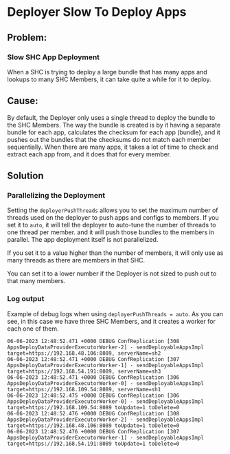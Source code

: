 # Deployer Slow To Deploy Apps

## Problem:

### Slow SHC App Deployment

When a SHC is trying to deploy a large bundle that has many apps and lookups to many SHC Members, it can take quite a while for it to deploy.

## Cause:

By default, the Deployer only uses a single thread to deploy the bundle to the SHC Members. The way the bundle is created is by it having a separate bundle for each app, calculates the checksum for each app (bundle), and it pushes out the bundles that the checksums do not match each member sequentially. When there are many apps, it takes a lot of time to check and extract each app from, and it does that for every member.

## Solution

### Parallelizing the Deployment
Setting the `deployerPushThreads` allows you to set the maximum number of threads used on the deployer to push apps and configs to members. If you set it to `auto`, it will tell the deployer to auto-tune the number of threads to one thread per member. and it will push those bundles to the members in parallel. The app deployment itself is not parallelized.

If you set it to a value higher than the number of members, it will only use as many threads as there are members in that SHC.

You can set it to a lower number if the Deployer is not sized to push out to that many members.

### Log output

Example of debug logs when using `deployerPushThreads = auto`. As you can see, in this case we have three SHC Members, and it creates a worker for each one of them.

```
06-06-2023 12:48:52.471 +0000 DEBUG ConfReplication [308 AppsDeployDataProviderExecutorWorker-2] - sendDeployableAppsImpl target=https://192.168.48.106:8089, serverName=sh2
06-06-2023 12:48:52.471 +0000 DEBUG ConfReplication [307 AppsDeployDataProviderExecutorWorker-1] - sendDeployableAppsImpl target=https://192.168.54.191:8089, serverName=sh3
06-06-2023 12:48:52.471 +0000 DEBUG ConfReplication [306 AppsDeployDataProviderExecutorWorker-0] - sendDeployableAppsImpl target=https://192.168.109.54:8089, serverName=sh1
06-06-2023 12:48:52.475 +0000 DEBUG ConfReplication [306 AppsDeployDataProviderExecutorWorker-0] - sendDeployableAppsImpl target=https://192.168.109.54:8089 toUpdate=1 toDelete=0
06-06-2023 12:48:52.476 +0000 DEBUG ConfReplication [308 AppsDeployDataProviderExecutorWorker-2] - sendDeployableAppsImpl target=https://192.168.48.106:8089 toUpdate=1 toDelete=0
06-06-2023 12:48:52.476 +0000 DEBUG ConfReplication [307 AppsDeployDataProviderExecutorWorker-1] - sendDeployableAppsImpl target=https://192.168.54.191:8089 toUpdate=1 toDelete=0
```
